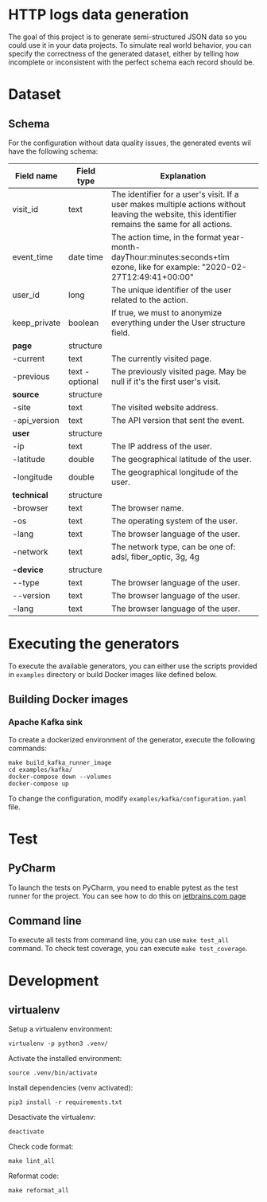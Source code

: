 # HTTP logs data generation

The goal of this project is to generate semi-structured JSON data so you could use it in your data projects. To 
simulate real world behavior, you can specify the correctness of the generated dataset, either by telling how
incomplete or inconsistent with the perfect schema each record should be.

# Dataset
## Schema
For the configuration without data quality issues, the generated events wil have the following schema:

| Field name   | Field type      |  Explanation                                                                                                                                       |
|--------------|-----------------|----------------------------------------------------------------------------------------------------------------------------------------------------|
| visit_id     | text            | The identifier for a user's visit. If a user makes multiple actions without leaving the website, this identifier remains the same for all actions. |
| event_time   | date time       | The action time, in the format year-month-dayThour:minutes:seconds+tim ezone, like for example: "2020-02-27T12:49:41+00:00"                        |
| user_id      | long            | The unique identifier of the user related to the action.                                                                                           |
| keep_private | boolean         | If true, we must to anonymize everything under the User structure field.                                                                           |
|  **page**    |  structure      |                                                                                                                                                    |
| -current     | text            | The currently visited page.                                                                                                                        |
| -previous    | text - optional | The previously visited page. May be null if it's the first user's visit.                                                                           |
| **source**   | structure       |                                                                                                                                                    |
| -site        | text            | The visited website address.                                                                                                                       |
| -api_version | text            | The API version that sent the event.                                                                                                               |
| **user**     | structure       |                                                                                                                                                    |
| -ip          | text            | The IP address of the user.                                                                                                                        |
| -latitude    | double          | The geographical latitude of the user.                                                                                                             |
| -longitude   | double          | The geographical longitude of the user.                                                                                                              |
| **technical**     | structure       |                                                                                                                                                    |
| -browser          | text            | The browser name.                                                                                                                        |
| -os    | text          | The operating system of the user.                                                                                                         |
| -lang   | text          | The browser language of the user.                                                                                                            |
| -network | text | The network type, can be one of: adsl, fiber_optic, 3g, 4g
| **-device**   | structure          |                                                                                                           |
| --type   | text          | The browser language of the user.                                                                                                            |
| --version   | text          | The browser language of the user.                                                                                                            |
| -lang   | text          | The browser language of the user.                                                                                                            |



# Executing the generators
To execute the available generators, you can either use the scripts provided in `examples` directory or 
build Docker images like defined below.

## Building Docker images
### Apache Kafka sink
To create a dockerized environment of the generator, execute the following commands:
```
make build_kafka_runner_image
cd examples/kafka/
docker-compose down --volumes
docker-compose up
```
To change the configuration, modify `examples/kafka/configuration.yaml` file.

# Test
## PyCharm
To launch the tests on PyCharm, you need to enable pytest as the test runner for the project. You can see how to do this
on [jetbrains.com page](https://www.jetbrains.com/help/pycharm/pytest.html)

## Command line
To execute all tests from command line, you can use `make test_all` command. To check test coverage, you can execute
`make test_coverage`.

# Development
## virtualenv
Setup a virtualenv environment:
```
virtualenv -p python3 .venv/
```

Activate the installed environment:
```
source .venv/bin/activate
```

Install dependencies (venv activated):
``` 
pip3 install -r requirements.txt
```

Desactivate the virtualenv:
```
deactivate
```

Check code format:
```
make lint_all
```

Reformat code:
```
make reformat_all
```

